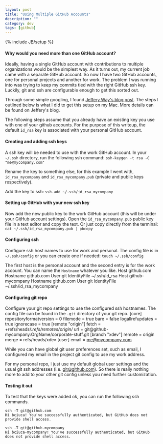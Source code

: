 ```yaml
---
layout: post
title: "Using Multiple GitHub Accounts"
description: ""
category: dev
tags: [github]
---
```

{% include JB/setup %}

#### Why would you need more than one GitHub account?
Ideally, having a single GitHub account with contributions to multiple organizations would be the simplest way. As it turns out, my current job came with a separate GitHub account. So now I have two GitHub accounts, one for personal projects and another for work. The problem I was running into was trying to keep my commits tied with the right GitHub ssh key. Luckily, git and ssh are configurable enough to get this sorted out. 

Through some simple googling, I found [Jeffery Way's blog post](http://net.tutsplus.com/tutorials/tools-and-tips/how-to-work-with-github-and-multiple-accounts/). The steps I outlined below is what I did to get this setup on my Mac. More details can be found on Jeffery's blog.

The following steps assume that you already have an existing key you use with one of your github accounts. For the purpose of this writeup, the default `id_rsa` key is associated with your personal GitHub account. 

#### Creating and adding ssh keys
A ssh key will be needed to use with the work GitHub account. In your `~/.ssh` directory, run the following ssh command:
`ssh-keygen -t rsa -C "me@mycompany.com"`

Rename the key to something else, for this example I went with, `id_rsa_mycompany` and `id_rsa_mycompany.pub` (private and public keys respectively).

Add the key to ssh:
`ssh-add ~/.ssh/id_rsa_mycompany`

#### Setting up GitHub with your new ssh key
Now add the new public key to the work GitHub account (this will be under your GitHub account settings). Open the `id_rsa_mycompany.pub` public key file in a text editor and copy the text. Or just copy directly from the terminal:
`cat ~/.ssh/id_rsa_mycompany.pub | pbcopy`

#### Configuring ssh
Configure ssh host names to use for work and personal. The config file is in `~/.ssh/config` or you can create one if needed: `touch ~/.ssh/config`

The first host is the personal account and the second entry is for the work account. You can name the `Hostname` whatever you like.
    Host github.com 
      Hostname github.com 
      User git 
      IdentityFile ~/.ssh/id_rsa
    Host github-mycompany
       Hostname github.com
       User git
       IdentityFile ~/.ssh/id_rsa_mycompany

#### Configuring git repo
Configure your git repo settings to use the configured ssh hostnames. The config file can be found in the `.git` directory of your git repo.
    [core]
       repositoryformatversion = 0
       filemode = true
       bare = false
       logallrefupdates = true
       ignorecase = true
    [remote "origin"]
       fetch = +refs/heads/*:refs/remotes/origin/*
       url = git@github-mycompany:OrgName/corporate-stuff.git
    [branch "xdev"]
       remote = origin
       merge = refs/heads/xdev
    [user]
       email = me@mycompany.com

While you can have global git user preferences set, such as email, I configured my email in the project git config to use my work address.

For my personal repo, I just use my default global user settings and the usual git ssh addresses (i.e. git@github.com). So there is really nothing more to add to your other git config unless you need further customization.

#### Testing it out
To test that the keys were added ok, you can run the following ssh commands.

    ssh -T git@github.com
    Hi bciuca! You've successfully authenticated, but GitHub does not provide shell access.

    ssh -T git@github-mycompany
    Hi bciuca-mycompany! You've successfully authenticated, but GitHub does not provide shell access.

 
